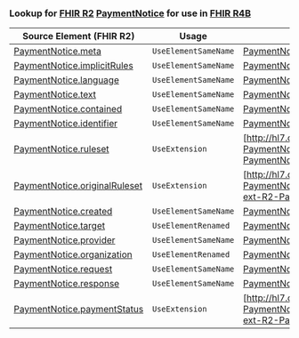 ### Lookup for [FHIR R2](https://hl7.org/fhir/DSTU2/) [PaymentNotice](https://hl7.org/fhir/DSTU2/PaymentNotice.html) for use in [FHIR R4B](https://hl7.org/fhir/R4B/)

| Source Element (FHIR R2) | Usage | Target |
| -------------- | ----- | ------ |
| [PaymentNotice.meta](https://hl7.org/fhir/DSTU2/PaymentNotice.html#resource) | `UseElementSameName` | [PaymentNotice.meta](https://hl7.org/fhir/R4B/PaymentNotice.html#resource) |
| [PaymentNotice.implicitRules](https://hl7.org/fhir/DSTU2/PaymentNotice.html#resource) | `UseElementSameName` | [PaymentNotice.implicitRules](https://hl7.org/fhir/R4B/PaymentNotice.html#resource) |
| [PaymentNotice.language](https://hl7.org/fhir/DSTU2/PaymentNotice.html#resource) | `UseElementSameName` | [PaymentNotice.language](https://hl7.org/fhir/R4B/PaymentNotice.html#resource) |
| [PaymentNotice.text](https://hl7.org/fhir/DSTU2/PaymentNotice.html#resource) | `UseElementSameName` | [PaymentNotice.text](https://hl7.org/fhir/R4B/PaymentNotice.html#resource) |
| [PaymentNotice.contained](https://hl7.org/fhir/DSTU2/PaymentNotice.html#resource) | `UseElementSameName` | [PaymentNotice.contained](https://hl7.org/fhir/R4B/PaymentNotice.html#resource) |
| [PaymentNotice.identifier](https://hl7.org/fhir/DSTU2/PaymentNotice.html#resource) | `UseElementSameName` | [PaymentNotice.identifier](https://hl7.org/fhir/R4B/PaymentNotice.html#resource) |
| [PaymentNotice.ruleset](https://hl7.org/fhir/DSTU2/PaymentNotice.html#resource) | `UseExtension` | [http://hl7.org/fhir/1.0/StructureDefinition/extension-PaymentNotice.ruleset](StructureDefinition-ext-R2-PaymentNotice.ruleset.html) |
| [PaymentNotice.originalRuleset](https://hl7.org/fhir/DSTU2/PaymentNotice.html#resource) | `UseExtension` | [http://hl7.org/fhir/1.0/StructureDefinition/extension-PaymentNotice.originalRuleset](StructureDefinition-ext-R2-PaymentNotice.originalRuleset.html) |
| [PaymentNotice.created](https://hl7.org/fhir/DSTU2/PaymentNotice.html#resource) | `UseElementSameName` | [PaymentNotice.created](https://hl7.org/fhir/R4B/PaymentNotice.html#resource) |
| [PaymentNotice.target](https://hl7.org/fhir/DSTU2/PaymentNotice.html#resource) | `UseElementRenamed` | [PaymentNotice.recipient](https://hl7.org/fhir/R4B/PaymentNotice.html#resource) |
| [PaymentNotice.provider](https://hl7.org/fhir/DSTU2/PaymentNotice.html#resource) | `UseElementSameName` | [PaymentNotice.provider](https://hl7.org/fhir/R4B/PaymentNotice.html#resource) |
| [PaymentNotice.organization](https://hl7.org/fhir/DSTU2/PaymentNotice.html#resource) | `UseElementRenamed` | [PaymentNotice.provider](https://hl7.org/fhir/R4B/PaymentNotice.html#resource) |
| [PaymentNotice.request](https://hl7.org/fhir/DSTU2/PaymentNotice.html#resource) | `UseElementSameName` | [PaymentNotice.request](https://hl7.org/fhir/R4B/PaymentNotice.html#resource) |
| [PaymentNotice.response](https://hl7.org/fhir/DSTU2/PaymentNotice.html#resource) | `UseElementSameName` | [PaymentNotice.response](https://hl7.org/fhir/R4B/PaymentNotice.html#resource) |
| [PaymentNotice.paymentStatus](https://hl7.org/fhir/DSTU2/PaymentNotice.html#resource) | `UseExtension` | [http://hl7.org/fhir/1.0/StructureDefinition/extension-PaymentNotice.paymentStatus](StructureDefinition-ext-R2-PaymentNotice.paymentStatus.html) |
